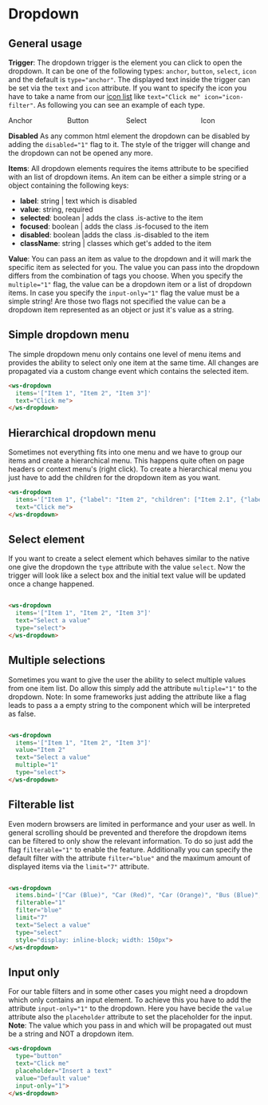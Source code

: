 # Dropdown

## General usage
**Trigger**:
The dropdown trigger is the element you can click to open the dropdown.
It can be one of the following types: `anchor`, `button`, `select`, `icon` and the default is `type="anchor"`.
The displayed text inside the trigger can be set via the `text` and `icon` attribute. 
If you want to specify the icon you have to take a name from our <a href="#/elements/icons">icon list</a> 
like `text="Click me" icon="icon-filter"`. As following you can see an example of each type.
<div style="display: flex;">
  <div style="flex: 25% 1 1">
    <label>Anchor</label>
    <ws-dropdown type="anchor" text="Click me" items.bind='["Item 1", "Item 2"]'></ws-dropdown>
  </div>
  <div style="flex: 25% 1 1">
    <label>Button</label>
    <ws-dropdown type="button" text="Click me" items.bind='["Item 1", "Item 2"]'></ws-dropdown>
  </div>
  <div style="flex: 25% 1 1">
    <label>Select</label>
    <ws-dropdown type="select" text="Click me" items.bind='["Item 1", "Item 2"]' style="width: 150px; display: inline-block;"></ws-dropdown>
  </div>
  <div style="flex: 25% 1 1">
    <label>Icon</label>
    <ws-dropdown type="icon" icon="icon-filter" items.bind='["Item 1", "Item 2"]'></ws-dropdown>
  </div>
</div>

**Disabled**
As any common html element the dropdown can be disabled by adding the `disabled="1"` flag to it.
The style of the trigger will change and the dropdown can not be opened any more.
<ws-dropdown type="button" text="Click me" items.bind='["Item 1", "Item 2"]' disabled="1"></ws-dropdown>

**Items**:
All dropdown elements requires the items attribute to be specified with an list of dropdown items.
An item can be either a simple string or a object containing the following keys:
 - **label**: string | text which is disabled
 - **value**: string, required
 - **selected**: boolean | adds the class .is-active to the item
 - **focused**: boolean | adds the class .is-focused to the item
 - **disabled**: boolean |adds the class .is-disabled to the item
 - **className**: string | classes which get's added to the item</li></ul>

**Value**: 
You can pass an item as value to the dropdown and it will mark the specific item as selected for you.
The value you can pass into the dropdown differs from the combination of tags you choose.
When you specify the `multiple="1"` flag, the value can be a dropdown item or a list of dropdown items.
In case you specify the `input-only="1"` flag the value must be a simple string!
Are those two flags not specified the value can be a dropdown item represented as an object or just it's value as a string. 

## Simple dropdown menu
The simple dropdown menu only contains one level of menu items and provides the ability to select only one item at the same time.
All changes are propagated via a custom change event which contains the selected item.

<ws-dropdown items.bind='["Item 1", "Item 2", "Item 3"]' text="Click me" change.delegate="log('dd1 changed', $event)"></ws-dropdown>
```html
<ws-dropdown 
  items='["Item 1", "Item 2", "Item 3"]' 
  text="Click me">
</ws-dropdown>
```

## Hierarchical dropdown menu
Sometimes not everything fits into one menu and we have to group our items and create a hierarchical menu.
This happens quite often on page headers or context menu's (right click). To create a hierarchical menu you 
just have to add the children for the dropdown item as you want.

<ws-dropdown items.bind='["Item 1", {"label": "Item 2", "children": ["Item 2.1", {"label": "Item 2.2", "children": ["Item 2.2.1", "Item 2.2.2", "Item 2.2.3", "Item 2.2.4"]}]}, "Item 3"]' text="Click me" change.delegate="log('dd1 changed', $event)"></ws-dropdown>
```html
<ws-dropdown 
  items='["Item 1", {"label": "Item 2", "children": ["Item 2.1", {"label": "Item 2.2", "children": ["Item 2.2.1", "Item 2.2.2", "Item 2.2.3", "Item 2.2.4"]}]}, "Item 3"]'
  text="Click me">
</ws-dropdown>
```

## Select element
If you want to create a select element which behaves similar to the native one give the dropdown the `type` attribute with the value `select`.
Now the trigger will look like a select box and the initial text value will be updated once a change happened.

<ws-dropdown items.bind='["Item 1", "Item 2", "Item 3"]' text="Select a value" type="select" style="display: inline-block; width: 150px"></ws-dropdown>
```html
<ws-dropdown
  items='["Item 1", "Item 2", "Item 3"]'
  text="Select a value"
  type="select">
</ws-dropdown>
```

## Multiple selections
Sometimes you want to give the user the ability to select multiple values from one item list.
Do allow this simply add the attribute `multiple="1"` to the dropdown.
Note: In some frameworks just adding the attribute like a flag leads to pass a a empty string to the component which will be
interpreted as false.

<ws-dropdown items.bind='["Item 1", "Item 2", "Item 3"]' value="Item 2" multiple="1" text="Select a value" type="select" style="display: inline-block; width: 150px"></ws-dropdown>
```html
<ws-dropdown
  items='["Item 1", "Item 2", "Item 3"]' 
  value="Item 2"
  text="Select a value"
  multiple="1" 
  type="select">
</ws-dropdown>
```

## Filterable list
Even modern browsers are limited in performance and your user as well. In general scrolling should be prevented and therefore
the dropdown items can be filtered to only show the relevant information.
To do so just add the flag `filterable="1"` to enable the feature. Additionally you can specify
the default filter with the attribute `filter="blue"` and the maximum amount of displayed items via the
`limit="7"` attribute.

<ws-dropdown items.bind='["Car (Blue)", "Car (Red)", "Car (Orange)", "Bus (Blue)", "Bus (Red)", "Bus (Orange)", "Yet (Blue)", "Yet (Red)", "Yet (Orange)"]' filterable="1" filter="blue" limit="7" text="Select a value" type="select" style="display: inline-block; width: 150px"></ws-dropdown>
```html
<ws-dropdown
  items.bind='["Car (Blue)", "Car (Red)", "Car (Orange)", "Bus (Blue)", "Bus (Red)", "Bus (Orange)", "Yet (Blue)", "Yet (Red)", "Yet (Orange)"]' 
  filterable="1" 
  filter="blue" 
  limit="7"
  text="Select a value" 
  type="select" 
  style="display: inline-block; width: 150px">
</ws-dropdown>
```

## Input only
For our table filters and in some other cases you might need a dropdown which only contains an input element.
To achieve this you have to add the attribute `input-only="1"` to the dropdown. Here you have becide
the `value` attribute also the `placeholder` attribute to set the placeholder for the input.
**Note**: The value which you pass in and which will be propagated out must be a string and NOT a dropdown item.


<ws-dropdown type="button" text="Click me" placeholder="Insert a text" value="Default value" input-only="1"></ws-dropdown>
```html
<ws-dropdown 
  type="button"
  text="Click me"
  placeholder="Insert a text" 
  value="Default value" 
  input-only="1">
</ws-dropdown>
```
  
